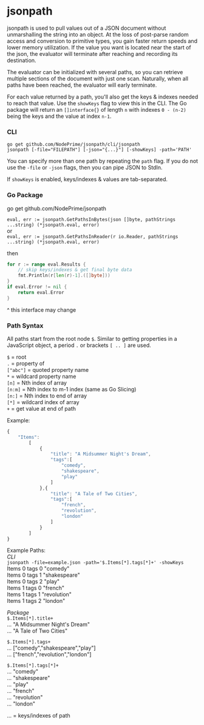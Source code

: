 # jsonpath  
  
jsonpath is used to pull values out of a JSON document without unmarshalling the string into an object.  At the loss of post-parse random access and conversion to primitive types, you gain faster return speeds and lower memory utilization.  If the value you want is located near the start of the json, the evaluator will terminate after reaching and recording its destination.  
  
The evaluator can be initialized with several paths, so you can retrieve multiple sections of the document with just one scan.  Naturally, when all paths have been reached, the evaluator will early terminate.  
  
For each value returned by a path, you'll also get the keys & indexes needed to reach that value.  Use the `showKeys` flag to view this in the CLI.  The Go package will return an `[]interface{}` of length `n` with indexes `0 - (n-2)` being the keys and the value at index `n-1`.  
  
### CLI   
`go get github.com/NodePrime/jsonpath/cli/jsonpath`  
`jsonpath [-file="FILEPATH"] [-json="{...}"] [-showKeys] -path='PATH'` 
  
You can specify more than one path by repeating the `path` flag.  If you do not use the `-file` or `-json` flags, then you can pipe JSON to StdIn.  
  
If `showKeys` is enabled, keys/indexes & values are tab-separated.  
  
### Go Package  
go get github.com/NodePrime/jsonpath  
  
`eval, err := jsonpath.GetPathsInBytes(json []byte, pathStrings ...string) (*jsonpath.eval, error)`  
or  
`eval, err := jsonpath.GetPathsInReader(r io.Reader, pathStrings ...string) (*jsonpath.eval, error)`  
  
then
```go
for r := range eval.Results {
	// skip keys/indexes & get final byte data
	fmt.Println(r[len(r)-1].([]byte]))	
}
if eval.Error != nil {
	return eval.Error
}
```
^ this interface may change   
  
   
### Path Syntax  
All paths start from the root node `$`.  Similar to getting properties in a JavaScript object, a period `.` or brackets `[ .. ]` are used.  
  
`$` = root  
`.` = property of  
`["abc"]` = quoted property name  
`*` = wildcard property name  
`[n]` = Nth index of array  
`[n:m]` = Nth index to m-1 index (same as Go Slicing)  
`[n:]` = Nth index to end of array  
`[*]` = wildcard index of array  
`+` = get value at end of path  
  
Example: 
```javascript
{  
	"Items":   
		[  
			{  
				"title": "A Midsummer Night's Dream",  
				"tags":[  
					"comedy",  
					"shakespeare",  
					"play"  
				]  
			},{  
				"title": "A Tale of Two Cities",  
				"tags":[  
					"french",  
					"revolution",  
					"london"  
				]  
			}  
		]  
} 
```
	
Example Paths:   
*CLI*  
`jsonpath -file=example.json -path='$.Items[*].tags[*]+' -showKeys`  
Items	0	tags	0	"comedy"  
Items	0	tags	1	"shakespeare"  
Items	0	tags	2	"play"  
Items	1	tags	0	"french"  
Items	1	tags	1	"revolution"  
Items	1	tags	2	"london"  

*Package*  
`$.Items[*].title+`   
... "A Midsummer Night's Dream"   
... "A Tale of Two Cities"   
  
`$.Items[*].tags+`    
... ["comedy","shakespeare","play"]  
... ["french","revolution","london"]  
  
`$.Items[*].tags[*]+`  
... "comedy"  
... "shakespeare"  
... "play"  
... "french"  
... "revolution"  
...  "london"  
  
... = keys/indexes of path
